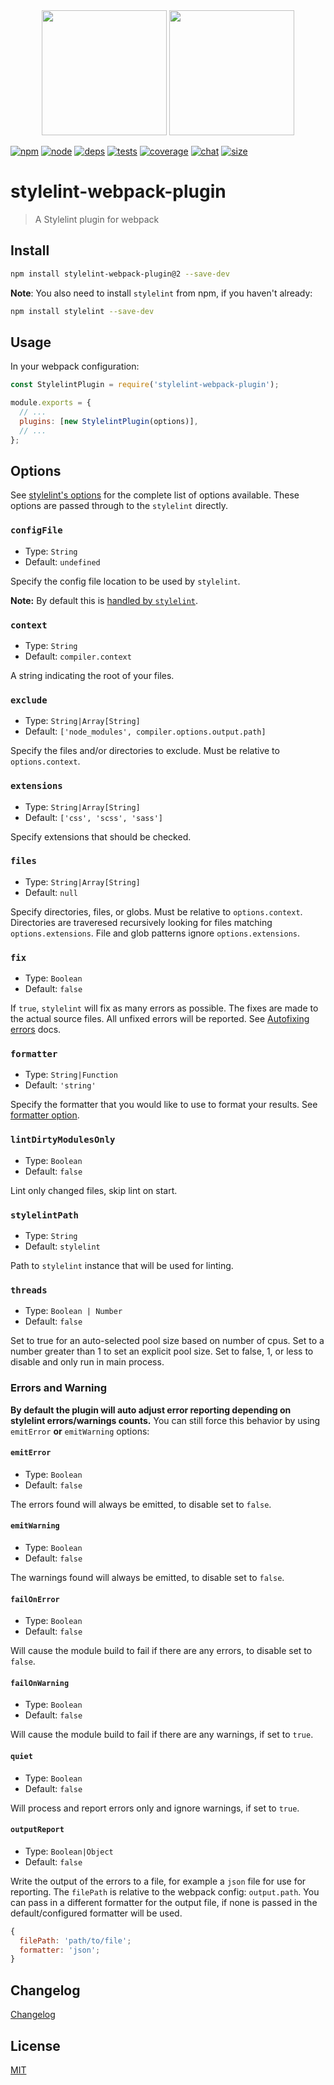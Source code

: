 <div align="center">
  <a href="https://github.com/stylelint/stylelint"><img width="200" height="200" src="https://cdn.worldvectorlogo.com/logos/stylelint.svg"></a>
  <a href="https://github.com/webpack/webpack"><img width="200" height="200" src="https://webpack.js.org/assets/icon-square-big.svg"></a>
</div>

[![npm][npm]][npm-url]
[![node][node]][node-url]
[![deps][deps]][deps-url]
[![tests][tests]][tests-url]
[![coverage][cover]][cover-url]
[![chat][chat]][chat-url]
[![size][size]][size-url]

# stylelint-webpack-plugin

> A Stylelint plugin for webpack

## Install

```bash
npm install stylelint-webpack-plugin@2 --save-dev
```

**Note**: You also need to install `stylelint` from npm, if you haven't already:

```bash
npm install stylelint --save-dev
```

## Usage

In your webpack configuration:

```js
const StylelintPlugin = require('stylelint-webpack-plugin');

module.exports = {
  // ...
  plugins: [new StylelintPlugin(options)],
  // ...
};
```

## Options

See [stylelint's options](http://stylelint.io/user-guide/node-api/#options) for the complete list of options available. These options are passed through to the `stylelint` directly.

### `configFile`

- Type: `String`
- Default: `undefined`

Specify the config file location to be used by `stylelint`.

**Note:** By default this is [handled by `stylelint`](http://stylelint.io/user-guide/configuration/).

### `context`

- Type: `String`
- Default: `compiler.context`

A string indicating the root of your files.

### `exclude`

- Type: `String|Array[String]`
- Default: `['node_modules', compiler.options.output.path]`

Specify the files and/or directories to exclude. Must be relative to `options.context`.

### `extensions`

- Type: `String|Array[String]`
- Default: `['css', 'scss', 'sass']`

Specify extensions that should be checked.

### `files`

- Type: `String|Array[String]`
- Default: `null`

Specify directories, files, or globs. Must be relative to `options.context`. Directories are traveresed recursively looking for files matching `options.extensions`. File and glob patterns ignore `options.extensions`.

### `fix`

- Type: `Boolean`
- Default: `false`

If `true`, `stylelint` will fix as many errors as possible. The fixes are made to the actual source files. All unfixed errors will be reported. See [Autofixing errors](https://stylelint.io/user-guide/cli#autofixing-errors) docs.

### `formatter`

- Type: `String|Function`
- Default: `'string'`

Specify the formatter that you would like to use to format your results. See [formatter option](https://stylelint.io/user-guide/node-api#formatter).

### `lintDirtyModulesOnly`

- Type: `Boolean`
- Default: `false`

Lint only changed files, skip lint on start.

### `stylelintPath`

- Type: `String`
- Default: `stylelint`

Path to `stylelint` instance that will be used for linting.

### `threads`

- Type: `Boolean | Number`
- Default: `false`

Set to true for an auto-selected pool size based on number of cpus. Set to a number greater than 1 to set an explicit pool size. Set to false, 1, or less to disable and only run in main process.

### Errors and Warning

**By default the plugin will auto adjust error reporting depending on stylelint errors/warnings counts.**
You can still force this behavior by using `emitError` **or** `emitWarning` options:

#### `emitError`

- Type: `Boolean`
- Default: `false`

The errors found will always be emitted, to disable set to `false`.

#### `emitWarning`

- Type: `Boolean`
- Default: `false`

The warnings found will always be emitted, to disable set to `false`.

#### `failOnError`

- Type: `Boolean`
- Default: `false`

Will cause the module build to fail if there are any errors, to disable set to `false`.

#### `failOnWarning`

- Type: `Boolean`
- Default: `false`

Will cause the module build to fail if there are any warnings, if set to `true`.

#### `quiet`

- Type: `Boolean`
- Default: `false`

Will process and report errors only and ignore warnings, if set to `true`.

#### `outputReport`

- Type: `Boolean|Object`
- Default: `false`

Write the output of the errors to a file, for example a `json` file for use for reporting.
The `filePath` is relative to the webpack config: `output.path`.
You can pass in a different formatter for the output file, if none is passed in the default/configured formatter will be used.

```js
{
  filePath: 'path/to/file';
  formatter: 'json';
}
```

## Changelog

[Changelog](CHANGELOG.md)

## License

[MIT](./LICENSE)

[npm]: https://img.shields.io/npm/v/stylelint-webpack-plugin/2x.svg
[npm-url]: https://npmjs.com/package/stylelint-webpack-plugin/v/2x
[node]: https://img.shields.io/node/v/stylelint-webpack-plugin/2x.svg
[node-url]: https://nodejs.org
[deps]: https://david-dm.org/webpack-contrib/stylelint-webpack-plugin.svg
[deps-url]: https://david-dm.org/webpack-contrib/stylelint-webpack-plugin
[tests]: https://github.com/webpack-contrib/stylelint-webpack-plugin/workflows/stylelint-webpack-plugin/badge.svg?branch=2.x
[tests-url]: https://github.com/webpack-contrib/stylelint-webpack-plugin/actions
[cover]: https://codecov.io/gh/webpack-contrib/stylelint-webpack-plugin/branch/2.x/graph/badge.svg
[cover-url]: https://codecov.io/gh/webpack-contrib/stylelint-webpack-plugin/branch/2.x
[chat]: https://badges.gitter.im/webpack/webpack.svg
[chat-url]: https://gitter.im/webpack/webpack
[size]: https://packagephobia.now.sh/badge?p=stylelint-webpack-plugin
[size-url]: https://packagephobia.now.sh/result?p=stylelint-webpack-plugin
